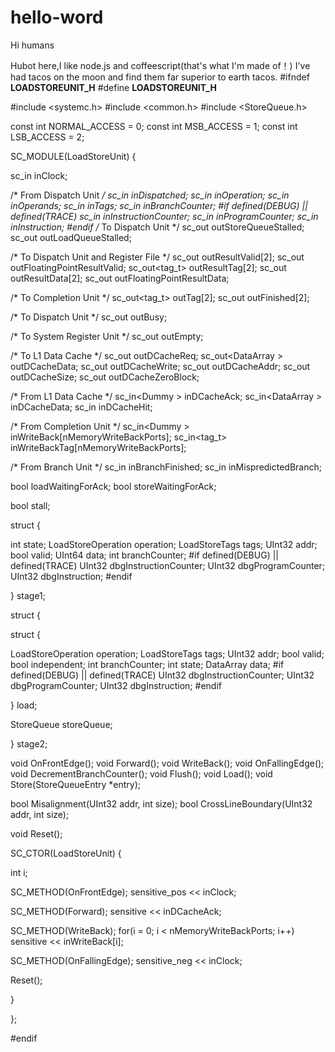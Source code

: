 # hello-word

Hi humans

Hubot here,I like node.js and coffeescript(that's what I'm made of！)
I've had tacos on the moon and find them far superior to earth tacos.
#ifndef __LOADSTOREUNIT_H__
#define __LOADSTOREUNIT_H__
 
#include <systemc.h>
#include <common.h>
#include <StoreQueue.h>
 
const int NORMAL_ACCESS = 0;
const int MSB_ACCESS = 1;
const int LSB_ACCESS = 2;
 
SC_MODULE(LoadStoreUnit)
{
 
sc_in<bool> inClock;
 
/* From Dispatch Unit */
sc_in<bool> inDispatched;
sc_in<LoadStoreOperation> inOperation;
sc_in<LoadStoreOperands> inOperands;
sc_in<LoadStoreTags> inTags;
sc_in<int> inBranchCounter;
#if defined(DEBUG) || defined(TRACE)
sc_in<UInt32> inInstructionCounter;
sc_in<UInt32> inProgramCounter;
sc_in<UInt32> inInstruction;
#endif
/* To Dispatch Unit */
sc_out<bool> outStoreQueueStalled;
sc_out<bool> outLoadQueueStalled;
 
/* To Dispatch Unit and Register File */
sc_out<bool> outResultValid[2];
sc_out<bool> outFloatingPointResultValid;
sc_out<tag_t> outResultTag[2];
sc_out<UInt32> outResultData[2];
sc_out<UInt64> outFloatingPointResultData;
 
/* To Completion Unit */
sc_out<tag_t> outTag[2];
sc_out<bool> outFinished[2];
 
/* To Dispatch Unit */
sc_out<bool> outBusy;
 
/* To System Register Unit */
sc_out<bool> outEmpty;
 
/* To L1 Data Cache */
sc_out<bool> outDCacheReq;
sc_out<DataArray<lsu2dcache> > outDCacheData;
sc_out<bool> outDCacheWrite;
sc_out<UInt32> outDCacheAddr;
sc_out<int> outDCacheSize;
sc_out<bool> outDCacheZeroBlock;
 
/* From L1 Data Cache */
sc_in<Dummy<bool> > inDCacheAck;
sc_in<DataArray<lsu2dcache> > inDCacheData;
sc_in<bool> inDCacheHit;
 
/* From Completion Unit */
sc_in<Dummy<bool> > inWriteBack[nMemoryWriteBackPorts];
sc_in<tag_t> inWriteBackTag[nMemoryWriteBackPorts];
 
/* From Branch Unit */
sc_in<bool> inBranchFinished;
sc_in<bool> inMispredictedBranch;
 
bool loadWaitingForAck;
bool storeWaitingForAck;
 
bool stall;
 
struct
{
 
int state;
LoadStoreOperation operation;
LoadStoreTags tags;
UInt32 addr;
bool valid;
UInt64 data;
int branchCounter;
#if defined(DEBUG) || defined(TRACE)
UInt32 dbgInstructionCounter;
UInt32 dbgProgramCounter;
UInt32 dbgInstruction;
#endif
 
} stage1;
 
struct
{
 
struct
{
 
LoadStoreOperation operation;
LoadStoreTags tags;
UInt32 addr;
bool valid;
bool independent;
int branchCounter;
int state;
DataArray<lsu2dcache> data;
#if defined(DEBUG) || defined(TRACE)
UInt32 dbgInstructionCounter;
UInt32 dbgProgramCounter;
UInt32 dbgInstruction;
#endif
 
} load;
 
StoreQueue storeQueue;
 
} stage2;
 
 
void OnFrontEdge();
void Forward();
void WriteBack();
void OnFallingEdge();
void DecrementBranchCounter();
void Flush();
void Load();
void Store(StoreQueueEntry *entry);
 
bool Misalignment(UInt32 addr, int size);
bool CrossLineBoundary(UInt32 addr, int size);
 
void Reset();
 
SC_CTOR(LoadStoreUnit)
{
 
int i;
 
SC_METHOD(OnFrontEdge);
sensitive_pos << inClock;
 
SC_METHOD(Forward);
sensitive << inDCacheAck;
 
SC_METHOD(WriteBack);
for(i = 0; i < nMemoryWriteBackPorts; i++)
sensitive << inWriteBack[i];
 
SC_METHOD(OnFallingEdge);
sensitive_neg << inClock;
 
Reset();
 
}
 
};
 
#endif
